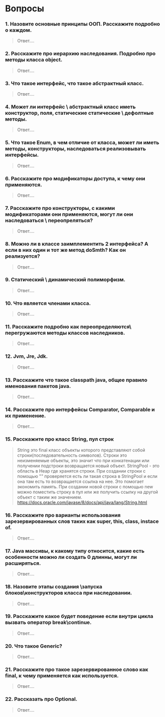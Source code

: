 # Вопросы

### 1. Назовите основные принципы ООП. Расскажите подробно о каждом.
> Ответ....

### 2. Расскажите про иерархию наследования. Подробно про методы класса object.
> Ответ....

### 3. Что такое интерфейс, что такое абстрактный класс.
> Ответ....

### 4. Может ли интерфейс \ абстрактный класс иметь конструктор, поля, статические статические \ дефолтные методы.
> Ответ....

### 5. Что такое Enum, в чем отличие от класса, может ли иметь методы, конструкторы, наследоваться реализовывать интерфейсы.
> Ответ....

### 6. Расскажите про модификаторы доступа, к чему они применяются.
> Ответ....

### 7. Расскажите про конструкторы, с какими модификаторами они применяются, могут ли они наследоваться \ переопреляться?
> Ответ....

### 8. Можно ли в классе заимплементить 2 интерфейса? А если в них один и тот же метод doSmth? Как он реализуется?
> Ответ....

### 9. Статический \ динамический полиморфизм.
> Ответ....

### 10. Что является членами класса.
> Ответ....

### 11. Расскажите подробно как переопределяются\ перегружаются методы классов наследников.
> Ответ....

### 12. Jvm, Jre, Jdk.
> Ответ....

### 13. Расскажите что такое classpath java, общее правило именования пакетов java.
> Ответ....

### 14. Расскажите про интерфейсы Comparator, Comparable и их применение.
> Ответ....

### 15. Расскажите про класс String, пул строк
> String это final класс объекты которого представляют собой строки(последовательность символов).
> Строки это неизменяемые объекты, это значит что при конкатенации или получении подстроки возвращается новый объект.
> StringPool - это область в Heap где хранятся строки. При создании строки с помощью "" проверяется есть ли такая строка
> в StringPool и если она там есть то возвращается ссылка на нее. Это помогает экономить память.
> При создании новой строки с помощью new можно поместить строку в пул или же получить ссылку на другой объект
> с таким же значением.  
> https://docs.oracle.com/javase/8/docs/api/java/lang/String.html

### 16. Расскажите про варианты использования зарезервированных слов таких как super, this, class, instace of.
> Ответ....

### 17. Java массивы, к какому типу относится, какие есть особенности можно ли создать 0 длинны, могут ли расширяться.
> Ответ....

### 18. Назовите этапы создания \запуска блоков\конструкторов класса при наследовании.
> Ответ....

### 19. Расскажите какое будет поведение если внутри цикла вызвать оператор break\continue.
> Ответ....

### 20. Что такое Generic?
> Ответ....

### 21. Расскажите про такое зарезервированное слово как final, к чему применяется как используется.
> Ответ....

### 22. Рассказать про Optional.
> Ответ....